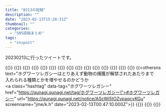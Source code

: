 ```yaml
---
title: "0213の投稿"
description: ""
date: "2023-02-13T15:28:31Z"
thumbnail: ""
categories:
  - "SNS投稿まとめ"
tags:
  - "snspost"
---
```

20230213に行ったツイートです。
<!--more-->
{{<othersns text="まあその辺はおいておいても知名度とか規模に対して能力が圧倒的に足りないだろうからあまり正気とは思えない運用だなあとは思うな" url="https://qunagi.qunagi.net/notice/ASdPgr8jRDPYHaWHRI" screenname="jme/k.h" date="2023-02-13T11:03:13.000Z">}}
{{<othersns text="ああそうか、mastodonはさくらのVPSで動かしてたか<br/>その後pleroma知ったから前からあったgcpの無料枠で動かしたんだったか？" url="https://qunagi.qunagi.net/notice/ASdOpDFp08pbEQFyj2" screenname="jme/k.h" date="2023-02-13T10:53:31.000Z">}}
{{<othersns text="pleromaのアプリ整理終わり<br/>ああ、アプリ名見てFEのやつだけ消せばよかったか？まあどうでも" url="https://qunagi.qunagi.net/notice/ASdMpSFV3EPZpS5sRc" screenname="jme/k.h" date="2023-02-13T10:31:09.000Z">}}
{{<othersns text="消すのはとりあえずあと248か<br/>もう一気に消した方が早いとこまできたな" url="https://qunagi.qunagi.net/notice/ASdL4oIn8mdCf1pONs" screenname="jme/k.h" date="2023-02-13T10:11:31.000Z">}}
{{<othersns text="このブラウザのアプリが消されたってことはもう本当に最後" url="https://qunagi.qunagi.net/notice/ASdJgorrHoV5VjE6m8" screenname="jme/k.h" date="2023-02-13T09:55:59.000Z">}}
{{<othersns text="pleroma=# select count(*) from apps;<br/> count <br/>-------<br/> 485<br/>(1 row)<br/>ここまできた" url="https://qunagi.qunagi.net/notice/ASdJb4FbBEMpTyaWiO" screenname="jme/k.h" date="2023-02-13T09:54:56.000Z">}}
{{<othersns text="アームとサブモニタ<br/>いや、ノートPC置くことを考えると場所が厳しい" url="https://qunagi.qunagi.net/notice/ASdFrDejZy6FTAn7dw" screenname="jme/k.h" date="2023-02-13T09:13:02.000Z">}}
{{<othersns text="まあPC触りたいときはリモートでPS5使うか" url="https://qunagi.qunagi.net/notice/ASdFn0kNdGXCH6QRhw" screenname="jme/k.h" date="2023-02-13T09:12:16.000Z">}}
{{<othersns text="今のPC、単純な性能だとPS5と同等か微妙に負けてる感じか<br/>そこにいろいろ最適化とか乗るからゲームだけならPS5の方がいいか<br/>ただPS5使ってるとPC使えないのが今のところの問題なんだよな" url="https://qunagi.qunagi.net/notice/ASdEfJLqTiRjhiiL3o" screenname="jme/k.h" date="2023-02-13T08:59:41.000Z">}}
{{<othersns text="今年か来年かにはPC買いなおすかなあ。<br/>ケースが死にかけてるのと、中身ももろもろ変えるからマザボ、CPU、メモリ、グラボか。<br/>電源はまあ大丈夫か<br/>数年ぶりで興味も失い気味だから今どきの感覚が全く分からない。ディスク以外はPS5プラスアルファくらいの性能があれば最低限用途的には問題ないはずだけど<br/>CPUはまあ自分が選ぶ範囲なら性能は今より上がるけどグラボを前回ちょっといいのを買ったせいで多少は出さないと大して変わらないことになるのがちょっとためらわせるポイント" url="https://qunagi.qunagi.net/notice/ASczNcyDIZkw1floqe" screenname="jme/k.h" date="2023-02-13T06:08:24.000Z">}}
{{<othersns text="定期的にどっかにアクセスするスクリプト書いておいてそのログを見るとかで救う手段増やせるには増やせるけど、それやるならレコード更新しちゃえばいいからな" url="https://qunagi.qunagi.net/notice/ASco5yH8FUqXOVzuK0" screenname="jme/k.h" date="2023-02-13T04:01:58.000Z">}}
{{<othersns text="更新時間的に勝手に復帰するのは19時半ごろか" url="https://qunagi.qunagi.net/notice/AScnhzPYNH27y1V8V6" screenname="jme/k.h" date="2023-02-13T03:57:38.000Z">}}
{{<othersns text="1回目からある程度故意に歪められた情報からの伝言ゲーム" url="https://qunagi.qunagi.net/notice/AScmu5M20Hobv83dSK" screenname="jme/k.h" date="2023-02-13T03:48:36.000Z">}}
{{<othersns text="1日40件以上投稿すると自分の投稿を毎日集めてるスクリプトから漏れるから多少なんとかしたいけどapiのlimitの上限を設定で変える方法があるかどうか<br/>40件はオーバーする可能性がありそうな気がするんだよな。さすがに100を行くことは自分の使い方だとないと思うからその辺まで<br/>もしくは今の作りだとレコードに一昨日のが出てくるまでループするようにするかだけど、面倒だからなあ" url="https://qunagi.qunagi.net/notice/AScZBaxMMWpxUsyNF2" screenname="jme/k.h" date="2023-02-13T01:14:54.000Z">}}
{{<othersns text="ゲーム、収集要素を全部埋めるのが好きだけど、オープンワールドだと基本的にちょっと辛い分量のゲームが多いのが嫌いな点なんだよな<br/>最近はまあ適当も許せるようになってきたから気が楽だけど。<br/>ゼルダのハードのかけらくらいの数ならいけるからそんなもんが限界。ブレワイの祠とコログの実は無理だからな" url="https://qunagi.qunagi.net/notice/AScX4PoHCs5KzXAmRM" screenname="jme/k.h" date="2023-02-13T00:51:12.000Z">}}
{{<othersns text="ホグワーツレガシーはとりあえず動物の捕獲が解禁されたあたりまで<br/>入れられる種類とかを増やせるのかどうか<br/><a class=\"hashtag\" data-tag=\"ホグワーツレガシー\" href=\"https://qunagi.qunagi.net/tag/ホグワーツレガシー\">#ホグワーツレガシー</a>" url="https://qunagi.qunagi.net/notice/AScWi5tOZvpaqcvKGu" screenname="jme/k.h" date="2023-02-13T00:47:10.000Z">}}
{{<othersns text="参照の方がコスト高そうだから無料では使えなくなる気がするんだよな" url="https://qunagi.qunagi.net/notice/AScWBC1gkiKgJb78yW" screenname="jme/k.h" date="2023-02-13T00:41:13.000Z">}}
{{<othersns text="自分の環境の問題で今日はTwitterが使いづらいのでこっちでいろいろ<br/>今日は思ったより眠いな<br/>12時ごろに寝て4時過ぎに目が覚めてジャンプ1時間くらい読んで寝た感じのはずだから合計の睡眠時間的にはそう問題は無いはずなんだけど" url="https://qunagi.qunagi.net/notice/AScVNW67qvne5RVCHQ" screenname="jme/k.h" date="2023-02-13T00:32:14.000Z">}}
{{<othersns text="あれ、自宅ブレーカーでも落ちたかな" url="https://qunagi.qunagi.net/notice/AScQmaKqjekWhKWVZg" screenname="jme/k.h" date="2023-02-12T23:40:44.000Z">}}
